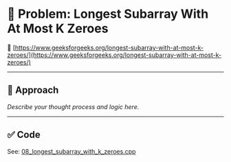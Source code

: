 ﻿# 🧠 Problem: Longest Subarray With At Most K Zeroes

🔗 [https://www.geeksforgeeks.org/longest-subarray-with-at-most-k-zeroes/](https://www.geeksforgeeks.org/longest-subarray-with-at-most-k-zeroes/)

---

## 🚀 Approach

_Describe your thought process and logic here._

---

## ✅ Code

See: [08_longest_subarray_with_k_zeroes.cpp](./08_longest_subarray_with_k_zeroes.cpp)
